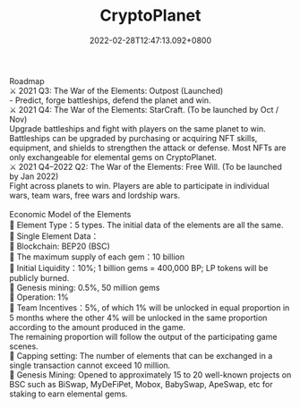﻿---
title: "CryptoPlanet"
description: "Greatest Meta-Universal Interstellar War on BSC."
lead: "Greatest Meta-Universal Interstellar War on BSC."
date: 2022-02-28T12:47:13.092+0800
lastmod: 2022-02-28T12:47:13.092+0800
draft: false
featuredImage: ["100_cryptoplanet.jpg"]
score: "19"
status: "Live"
blockchain: ["Binance"]
nft_support: "No"
free_to_play: "Crypto"
play_to_earn: ["Crypto"]
website: "https://www.cryptoplanet.game/?utm_source=PlayToEarn.net&utm_medium=organic&utm_campaign=gamepage"
twitter: "https://twitter.com/CryptoPlanet_Fi"
discord: 
telegram: "https://t.me/CryptoPlanet_Gaming"
github: 
youtube: "https://www.youtube.com/channel/UCNH8asdngu2UUOuc3hCZ9IQ"
twitch: 
facebook: "https://www.facebook.com/CryptoPlanetBSC/"
instagram: "https://www.instagram.com/cryptoplanetgaming/"
reddit: 
medium: "https://medium.com/@CryptoPlanet_Gaming"
steam: 
gitbook: 
googleplay: 
appstore: 

  
    
categories: ["games"]
games: ["Sci-Fi","Space"]
toc: false
pinned: false
weight: 
---
Roadmap<br> ⚔️ 2021 Q3: The War of the Elements: Outpost (Launched)<br> - Predict, forge battleships, defend the planet and win.<br> ⚔️ 2021 Q4: The War of the Elements: StarCraft. (To be launched by Oct / Nov)<br> Upgrade battleships and fight with players on the same planet to win.<br> Battleships can be upgraded by purchasing or acquiring NFT skills, equipment, and shields to strengthen the attack or defense. Most NFTs are only exchangeable for elemental gems on CryptoPlanet.<br> ⚔️ 2021 Q4–2022 Q2: The War of the Elements: Free Will. (To be launched by Jan 2022)<br> Fight across planets to win. Players are able to participate in individual wars, team wars, free wars and lordship wars.<br> <br> Economic Model of the Elements<br> 💎 Element Type：5 types. The initial data of the elements are all the same.<br> 💎 Single Element Data：<br> 💎 Blockchain: BEP20 (BSC)<br> 💎 The maximum supply of each gem：10 billion<br> 💎 Initial Liquidity：10%; 1 billion gems = 400,000 BP; LP tokens will be publicly burned.<br> 💎 Genesis mining: 0.5%, 50 million gems<br> 💎 Operation: 1%<br> 💎 Team Incentives：5%, of which 1% will be unlocked in equal proportion in 5 months where the other 4% will be unlocked in the same proportion according to the amount produced in the game.<br> The remaining proportion will follow the output of the participating game scenes.<br> 💎 Capping setting: The number of elements that can be exchanged in a single transaction cannot exceed 10 million.<br> 💎 Genesis Mining: Opened to approximately 15 to 20 well-known projects on BSC such as BiSwap, MyDeFiPet, Mobox, BabySwap, ApeSwap, etc for staking to earn elemental gems.